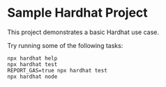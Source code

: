 # Sample Hardhat Project

This project demonstrates a basic Hardhat use case.

Try running some of the following tasks:

```shell
npx hardhat help
npx hardhat test
REPORT_GAS=true npx hardhat test
npx hardhat node
```
